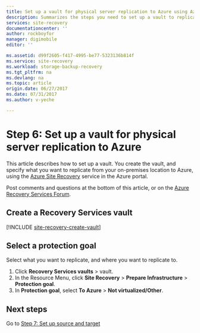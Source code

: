 ```yaml
---
title: Set up a vault for physical server replication to Azure using Azure Site Recovery | Azure
description: Summarizes the steps you need to set up a vault to replicate physical servers to Azure using Azure Site Recovery
services: site-recovery
documentationcenter: ''
author: rockboyfor
manager: digimobile
editor: ''

ms.assetid: d99f2605-f417-4995-be77-5323136b814f
ms.service: site-recovery
ms.workload: storage-backup-recovery
ms.tgt_pltfrm: na
ms.devlang: na
ms.topic: article
origin.date: 06/27/2017
ms.date: 07/31/2017
ms.author: v-yeche

---
```

# Step 6: Set up a vault for physical server replication to Azure

This article describes how to set up a vault. You create the vault, and specify what you want to replicate from your on-premises location to Azure, using the [Azure Site Recovery](site-recovery-overview.md) service in the Azure portal.

Post comments and questions at the bottom of this article, or on the [Azure Recovery Services Forum](https://social.msdn.microsoft.com/Forums/en-US/home?forum=hypervrecovmgr).

## Create a Recovery Services vault

[!INCLUDE [site-recovery-create-vault](../../includes/site-recovery-create-vault.md)]

## Select a protection goal

Select what you want to replicate, and where you want to replicate to.

1. Click **Recovery Services vaults** > vault.
2. In the Resource Menu, click **Site Recovery** > **Prepare Infrastructure** > **Protection goal**.
3. In **Protection goal**, select **To Azure** > **Not virtualized/Other**.

## Next steps

Go to [Step 7: Set up source and target](physical-walkthrough-source-target.md)

<!--Update_Description: new article about walkthrought create vault from physical to azure -->